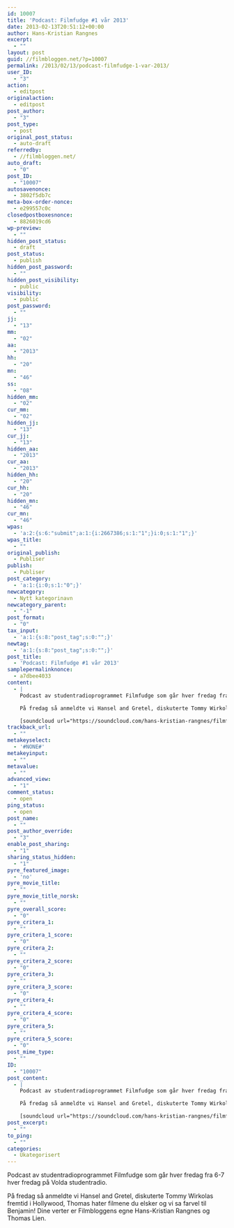 ```yaml
---
id: 10007
title: 'Podcast: Filmfudge #1 vår 2013'
date: 2013-02-13T20:51:12+00:00
author: Hans-Kristian Rangnes
excerpt:
  - ""
layout: post
guid: //filmbloggen.net/?p=10007
permalink: /2013/02/13/podcast-filmfudge-1-var-2013/
user_ID:
  - "3"
action:
  - editpost
originalaction:
  - editpost
post_author:
  - "3"
post_type:
  - post
original_post_status:
  - auto-draft
referredby:
  - //filmbloggen.net/
auto_draft:
  - "0"
post_ID:
  - "10007"
autosavenonce:
  - 3802f5db7c
meta-box-order-nonce:
  - e299557c0c
closedpostboxesnonce:
  - 8826019cd6
wp-preview:
  - ""
hidden_post_status:
  - draft
post_status:
  - publish
hidden_post_password:
  - ""
hidden_post_visibility:
  - public
visibility:
  - public
post_password:
  - ""
jj:
  - "13"
mm:
  - "02"
aa:
  - "2013"
hh:
  - "20"
mn:
  - "46"
ss:
  - "08"
hidden_mm:
  - "02"
cur_mm:
  - "02"
hidden_jj:
  - "13"
cur_jj:
  - "13"
hidden_aa:
  - "2013"
cur_aa:
  - "2013"
hidden_hh:
  - "20"
cur_hh:
  - "20"
hidden_mn:
  - "46"
cur_mn:
  - "46"
wpas:
  - 'a:2:{s:6:"submit";a:1:{i:2667386;s:1:"1";}i:0;s:1:"1";}'
wpas_title:
  - ""
original_publish:
  - Publiser
publish:
  - Publiser
post_category:
  - 'a:1:{i:0;s:1:"0";}'
newcategory:
  - Nytt kategorinavn
newcategory_parent:
  - "-1"
post_format:
  - "0"
tax_input:
  - 'a:1:{s:8:"post_tag";s:0:"";}'
newtag:
  - 'a:1:{s:8:"post_tag";s:0:"";}'
post_title:
  - 'Podcast: Filmfudge #1 vår 2013'
samplepermalinknonce:
  - a7dbee4033
content:
  - |
    Podcast av studentradioprogrammet Filmfudge som går hver fredag fra 6-7 hver fredag på Volda studentradio.

    På fredag så anmeldte vi Hansel and Gretel, diskuterte Tommy Wirkolas fremtid i Hollywood, Thomas hater filmene du elsker og vi sa farvel til Benjamin! Dine verter er Filmbloggens egne Hans-Kristian Rangnes og Thomas Lien.

    [soundcloud url="https://soundcloud.com/hans-kristian-rangnes/filmfudge-v-r-podcast-sending" comments="true" auto_play="false" color="ff7700" width="100%" height="81"]
trackback_url:
  - ""
metakeyselect:
  - '#NONE#'
metakeyinput:
  - ""
metavalue:
  - ""
advanced_view:
  - "1"
comment_status:
  - open
ping_status:
  - open
post_name:
  - ""
post_author_override:
  - "3"
enable_post_sharing:
  - "1"
sharing_status_hidden:
  - "1"
pyre_featured_image:
  - 'no'
pyre_movie_title:
  - ""
pyre_movie_title_norsk:
  - ""
pyre_overall_score:
  - "0"
pyre_critera_1:
  - ""
pyre_critera_1_score:
  - "0"
pyre_critera_2:
  - ""
pyre_critera_2_score:
  - "0"
pyre_critera_3:
  - ""
pyre_critera_3_score:
  - "0"
pyre_critera_4:
  - ""
pyre_critera_4_score:
  - "0"
pyre_critera_5:
  - ""
pyre_critera_5_score:
  - "0"
post_mime_type:
  - ""
ID:
  - "10007"
post_content:
  - |
    Podcast av studentradioprogrammet Filmfudge som går hver fredag fra 6-7 hver fredag på Volda studentradio.

    På fredag så anmeldte vi Hansel and Gretel, diskuterte Tommy Wirkolas fremtid i Hollywood, Thomas hater filmene du elsker og vi sa farvel til Benjamin! Dine verter er Filmbloggens egne Hans-Kristian Rangnes og Thomas Lien.

    [soundcloud url="https://soundcloud.com/hans-kristian-rangnes/filmfudge-v-r-podcast-sending" comments="true" auto_play="false" color="ff7700" width="100%" height="81"]
post_excerpt:
  - ""
to_ping:
  - ""
categories:
  - Ukategorisert
---
```

Podcast av studentradioprogrammet Filmfudge som går hver fredag fra 6-7 hver fredag på Volda studentradio.

På fredag så anmeldte vi Hansel and Gretel, diskuterte Tommy Wirkolas fremtid i Hollywood, Thomas hater filmene du elsker og vi sa farvel til Benjamin! Dine verter er Filmbloggens egne Hans-Kristian Rangnes og Thomas Lien.
